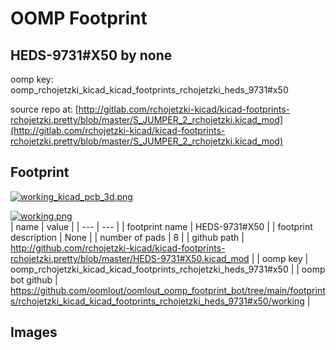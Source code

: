 # OOMP Footprint  
## HEDS-9731#X50  by none  
  
oomp key: oomp_rchojetzki_kicad_kicad_footprints_rchojetzki_heds_9731#x50  
  
source repo at: [http://gitlab.com/rchojetzki-kicad/kicad-footprints-rchojetzki.pretty/blob/master/S_JUMPER_2_rchojetzki.kicad_mod](http://gitlab.com/rchojetzki-kicad/kicad-footprints-rchojetzki.pretty/blob/master/S_JUMPER_2_rchojetzki.kicad_mod)  
## Footprint  
  
[![working_kicad_pcb_3d.png](working_kicad_pcb_3d_600.png)](working_kicad_pcb_3d.png)  
  
[![working.png](working_600.png)](working.png)  
| name | value | 
| --- | --- | 
| footprint name | HEDS-9731#X50 | 
| footprint description | None | 
| number of pads | 8 | 
| github path | http://github.com/rchojetzki-kicad/kicad-footprints-rchojetzki.pretty/blob/master/HEDS-9731#X50.kicad_mod | 
| oomp key | oomp_rchojetzki_kicad_kicad_footprints_rchojetzki_heds_9731#x50 | 
| oomp bot github | https://github.com/oomlout/oomlout_oomp_footprint_bot/tree/main/footprints/rchojetzki_kicad_kicad_footprints_rchojetzki_heds_9731#x50/working | 
## Images  
